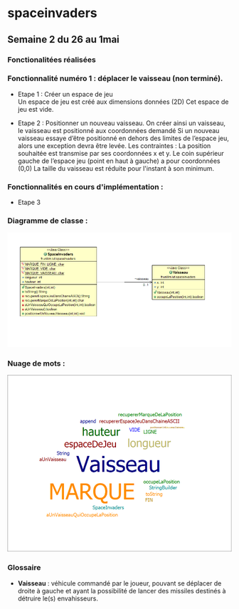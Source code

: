 # spaceinvaders
## Semaine 2 du 26 au 1mai 


### Fonctionalitées réalisées

### Fonctionnalité numéro 1 : déplacer le vaisseau (non terminé).

- Etape 1 : Créer un espace de jeu  
Un espace de jeu est créé aux dimensions données (2D) 
Cet espace de jeu est vide.

- Etape 2 : Positionner un nouveau vaisseau.
On créer ainsi un vaisseau, le vaisseau est positionné aux coordonnées demandé
Si un nouveau vaisseau essaye d’être positionné en dehors des limites de l’espace jeu, alors une exception devra être levée.
 Les contraintes :
La position souhaitée est transmise par ses coordonnées x et y.
Le coin supérieur gauche de l’espace jeu (point en haut à gauche) a pour coordonnées (0,0)
La taille du vaisseau est réduite pour l'instant à son minimum.

### Fonctionnalités en cours d'implémentation : 
- Etape 3

### Diagramme de classe : 
![Diagramme de classe semaine 2](./Image/DiagrammeDeClasse1.PNG)

### Nuage de mots :

![Nuage de mots](./Image/NuageDeMots.png)

### Glossaire

* **Vaisseau** :  véhicule commandé par le joueur, pouvant se déplacer de droite à gauche et ayant la possibilité de lancer des missiles destinés à détruire le(s) envahisseurs.
